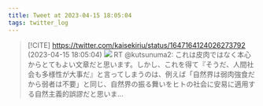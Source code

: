 ```yaml
---
title: Tweet at 2023-04-15 18:05:04
tags: twitter_log
---
```


> [!CITE] https://twitter.com/kaisekiriu/status/1647164124026273792 (2023-04-15 18:05:04)
> ![](https://twitter.com/kaisekiriu/status/1647164124026273792)
> RT @kutsunuma2: これは皮肉ではなく本心からとてもよい文章だと思います。しかし、これを得て『そうだ、人間社会も多様性が大事だ』と言ってしまうのは、例えば「自然界は弱肉強食だから弱者は不要」と同じ、自然界の振る舞いをヒトの社会に安易に適用する自然主義的誤謬だと思いま…
